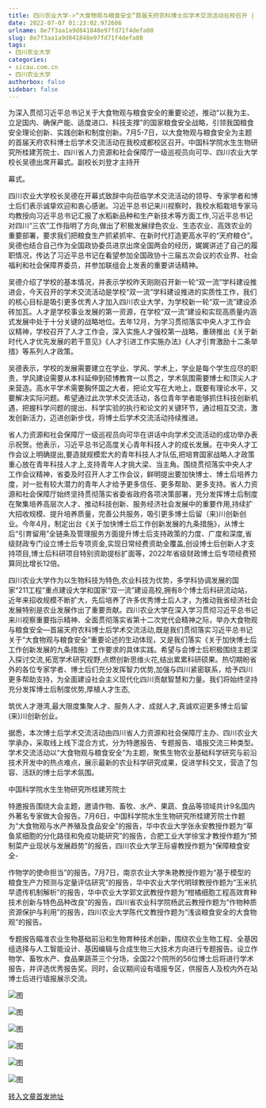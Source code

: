 ```yaml
---
title: 四川农业大学->“大食物观与粮食安全”首届天府农科博士后学术交流活动在校召开 | sicau.com.cn
date: 2022-07-07 01:23:02.972606
urlname: 8e7f3aa1a9d841848e97fd71f4defa80
slug: 8e7f3aa1a9d841848e97fd71f4defa80
tags: 
- 四川农业大学
categories:
- sicau.com.cn
- 四川农业大学
authorbox: false
sidebar: false
---
```

为深入贯彻习近平总书记关于大食物观与粮食安全的重要论述，推动“以我为主、立足国内、确保产能、适度进口、科技支撑”的国家粮食安全战略，引领我国粮食安全理论创新、实践创新和制度创新。7月5-7日，以大食物观与粮食安全为主题的首届天府农科博士后学术交流活动在我校成都校区召开。中国科学院水生生物研究所桂建芳院士、四川省人力资源和社会保障厅一级巡视员向可华、四川农业大学校长吴德出席开幕式。副校长刘登才主持开
<!--more-->
幕式。  

四川农业大学校长吴德在开幕式致辞中向莅临学术交流活动的领导、专家学者和博士后们表示诚挚欢迎和衷心感谢。习近平总书记来川视察时，我校水稻栽培专家马均教授向习近平总书记汇报了水稻新品种和生产新技术等方面工作,习近平总书记对四川“三农”工作指明了方向,做出了积极发展绿色农业、生态农业、高效农业的重要部署，要求我们把粮食生产抓紧抓牢、在新时代打造更高水平的“天府粮仓”。吴德也结合自己作为全国政协委员进京出席全国两会的经历，娓娓讲述了自己的履职情况，传达了习近平总书记在看望参加全国政协十三届五次会议的农业界、社会福利和社会保障界委员，并参加联组会上发表的重要讲话精神。  

吴德介绍了学校的基本情况，并表示学校昨天刚刚召开新一轮“双一流”学科建设推进会，今天召开的学术交流活动是学校“双一流”学科建设推进的实质性工作，我们的核心目标是吸引更多优秀人才加入四川农业大学，为学校新一轮“双一流”建设添砖加瓦。人才是学校事业发展的第一资源，在学校“双一流”建设和实现高质量内涵式发展中处于十分关键的战略地位。去年12月，为学习贯彻落实中央人才工作会议精神，学校召开了人才工作会，深入实施人才强校第一战略，重磅推出《关于新时代人才优先发展的若干意见》《人才引进工作实施办法》《人才引育激励十二条举措》等系列人才政策。

吴德表示，学校的发展需要建立在学业、学风、学术上，学业是每个学生应尽的职责，学风建设需要从本科延伸到硕博教育一以贯之，学术氛围需要博士和顶尖人才来营造。高水平学术需要胸怀国之大者，把论文写在大地上，既要有理论水平，又要解决实际问题。希望通过此次学术交流活动，各位青年学者能够抓住科技创新机遇，把握科学问题的提出、科学实验的执行和论文的关键环节，通过相互交流，激发创新活力，迈进创新步伐，将博士后学术交流活动持续推进。

省人力资源和社会保障厅一级巡视员向可华在讲话中向学术交流活动的成功举办表示祝贺。他表示，习近平总书记高度关心青年科技人才的成长发展。在中央人才工作会议上明确提出,要造就规模宏大的青年科技人才队伍,把培育国家战略人才政策重心放在青年科技人才上,支持青年人才挑大梁、当主角。围绕贯彻落实中央人才工作会议精神，省委及时召开人才工作会议，鲜明提出要加快博士、博士后培养力度，对一批有较大潜力的青年人才给予更多信任、更多帮助、更多支持。省人力资源和社会保障厅始终坚持贯彻落实省委省政府各项决策部署，充分发挥博士后制度在聚集培养高层次人才、推动科技创新、服务经济社会发展中的重要作用,持续扩大招收规模、提升培养质量，完善公共服务，吸引更多博士后留（来)川创新创业。今年4月，制定出台《关于加快博士后工作创新发展的九条措施》，从博士后“引育留用”全链条及管理服务方面提升博士后支持政策的力度、广度和深度,省级财政专门设立博士后专项资金,实现日常经费资助全覆盖,创设博士后创新人才支持项目,博士后科研项目特别资助提标扩面等，2022年省级财政博士后专项经费预算同比增长12倍。  

四川农业大学作为以生物科技为特色,农业科技为优势，多学科协调发展的国家“211工程”重点建设大学和国家“双一流”建设高校,拥有8个博士后科研流动站，近年来招收规模不断扩大，先后培养了许多优秀博士后人才，为推动我省经济社会发展特别是农业发展作出了重要贡献。四川农业大学在深入学习贯彻习近平总书记来川视察重要指示精神、全面贯彻落实省第十二次党代会精神之际，举办大食物观与粮食安全—首届天府农科博士后学术交流活动,既是我们贯彻落实习近平总书记关于“大食物观与粮食安全”重要论述的生动体现，又是我们落实《关于加快博士后工作创新发展的九条措施》工作要求的具体实践。希望与会博士后积极围绕主题深入探讨交流,拓宽学术研究视野,点燃创新思维火花,结出累累科研硕果。热切期盼省外的各位专家学者、博士后们充分发挥智力优势,加强与四川紧密联系，给予四川更多帮助支持，为全面建设社会主义现代化四川贡献智慧和力量。我们将始终坚持充分发挥博士后制度优势,厚植人才生态,

筑优人才港湾,最大限度集聚人才、服务人才、成就人才,真诚欢迎更多博士后留(来)川创新创业。

据悉，本次博士后学术交流活动由四川省人力资源和社会保障厅主办、四川农业大学承办，采取线上线下混合方式，分为特邀报告、专题报告、墙报交流三种类型。学术交流活动以“大食物观与粮食安全”为主题，聚焦生物农业基础科学研究与前沿技术开发中的热点难点，展示最新的农业科学研究成果，促进学科交叉，营造了包容、活跃的博士后学术氛围。

中国科学院水生生物研究所桂建芳院士  

特邀报告围绕大会主题，邀请作物、畜牧、水产、果蔬、食品等领域共计9名国内外著名专家做大会报告。7月6日，中国科学院水生生物研究所桂建芳院士作题为“大食物观与水产养殖及食品安全”的报告，华中农业大学张永安教授作题为“草鱼浆细胞的分化路径和免疫功能研究”的报告，合肥工业大学徐宝才教授作题为“预制菜产业现状与发展趋势”的报告，四川农业大学王际睿教授作题为“保障粮食安全-

作物学的使命担当”的报告。7月7日，南京农业大学朱艳教授作题为“基于模型的粮食生产力预测与定量评估研究”的报告，华中农业大学代明球教授作题为“玉米抗早遗传机制解析”的报告，华中农业大学郭文武教授作题为“柑橘细胞工程高效育种技术创新与特色品种改良”的报告，四川省农业科学院杨武云教授作题为“作物种质资源保护与利用”的报告，四川农业大学陈代文教授作题为“浅谈粮食安全的大食物观”的报告。

专题报告瞄准农业生物基础前沿和生物育种技术创新，围绕农业生物工程、全基因组选择与人工智能设计、基因编辑与合成生物三大技术方向进行专题报告。设立作物学、畜牧水产、食品果蔬茶三个分场，全国22个院所的56位博士后将进行学术报告，并评选优秀报告奖。同时，会议期间设有墙报专区，供报告人及校内外在站博士后进行墙报展示交流。

![图](https://news.sicau.edu.cn/__local/A/5A/99/F97866BACA5683868557E421E01_C9AB2557_15A98.png)

![图](https://news.sicau.edu.cn/__local/7/F8/64/828F028C323548CC1C61E1DB25E_F2C149D5_EDBAC.png)

![图](https://news.sicau.edu.cn/__local/C/2D/30/393DE6ED87E58F1425DB26EE49A_72EF362A_76857.png)

![图](https://news.sicau.edu.cn/__local/F/F2/C5/18EB4629DF21C202F7D8481ED38_5DDFDD31_B7966.png)

![图](https://news.sicau.edu.cn/__local/9/00/64/A17C1064255755F0102B67CF6A3_A47719A5_E74A4.png)

![图](https://news.sicau.edu.cn/__local/F/E0/55/9ACF1423901B02D1793FD0D04FF_720C83B5_F3D17.png)

[转入文章首发地址](https://news.sicau.edu.cn/info/1135/68737.htm)